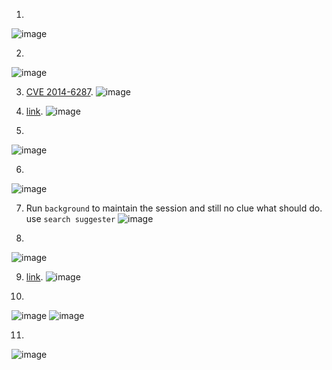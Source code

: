 1.
![image](https://github.com/LawsonSchwantz/Writeups/assets/74954683/308f221b-7241-4f90-bf83-17ab52359d89)

2.
![image](https://github.com/LawsonSchwantz/Writeups/assets/74954683/13714112-46a8-4e83-9383-5bb51003b480)

3. [CVE 2014-6287](https://www.exploit-db.com/exploits/39161).
![image](https://github.com/LawsonSchwantz/Writeups/assets/74954683/a8bc1a51-a55d-4992-944b-b02e59b48e4c)

4. [link](https://www.rapid7.com/db/modules/exploit/windows/http/rejetto_hfs_exec/).
![image](https://github.com/LawsonSchwantz/Writeups/assets/74954683/134947b0-5a7d-4d08-b166-64080bdb4466)

5.
![image](https://github.com/LawsonSchwantz/Writeups/assets/74954683/acf16788-91f1-462c-b6b4-52f130335529)

6.
![image](https://github.com/LawsonSchwantz/Writeups/assets/74954683/e6dbef7a-98fa-4c63-8dd3-19eaf67523bd)

7. Run `background` to maintain the session and still no clue what should do. use `search suggester`
![image](https://github.com/LawsonSchwantz/Writeups/assets/74954683/6b3639d3-2684-46c9-a0d7-354e5bd8a138)

8.
![image](https://github.com/LawsonSchwantz/Writeups/assets/74954683/1979b0a0-8d21-4aae-9a59-51d59207ea50)

9. [link](https://www.exploit-db.com/exploits/39719).
![image](https://github.com/LawsonSchwantz/Writeups/assets/74954683/2586d985-da9e-4787-b7d9-0a1ef53e75e6)

10.
![image](https://github.com/LawsonSchwantz/Writeups/assets/74954683/45d03b01-02be-4dd9-bbba-c511b372418e)
![image](https://github.com/LawsonSchwantz/Writeups/assets/74954683/ab82f06d-6ca2-47cb-8ee5-8952f6da0d41)

11.
![image](https://github.com/LawsonSchwantz/Writeups/assets/74954683/a92a4867-4303-40db-be0c-ad7fa7e6dd18)











